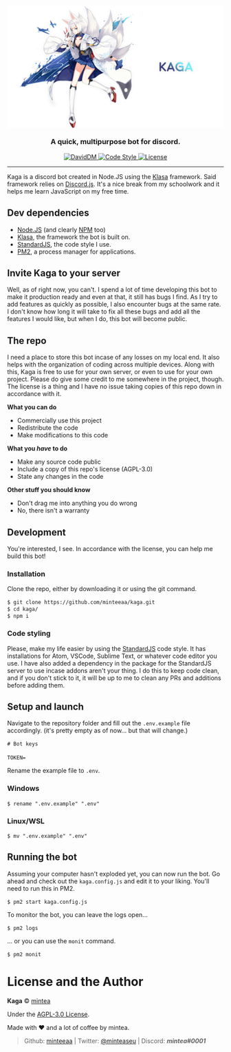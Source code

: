 <img src="img/kaga-gh.png" align="center"></img>
<h3 align="center">A quick, multipurpose bot for discord.</h3>
<p align="center">
    <a title="DavidDM" href="https://david-dm.org/minteeaa/kaga"><img src="https://img.shields.io/david/minteeaa/kaga.svg?style=flat-square" alt="DavidDM">
    <a title="Code Style" href="https://standardjs.com/"><img src="https://img.shields.io/badge/code_style-standard-blue.svg?style=flat-square" alt="Code Style">
    <a title="License" href="https://github.com/minteeaa/kaga/blob/master/LICENSE"><img src="https://img.shields.io/github/license/minteeaa/kaga.svg?style=flat-square" alt="License"></a>
</p>

---

Kaga is a discord bot created in Node.JS using the [Klasa](https://github.com/dirigeants/klasa) framework. Said framework relies on [Discord.js](https://discord.js.org/). It's a nice break from my schoolwork and it helps me learn JavaScript on my free time.

## Dev dependencies
* [Node.JS](https://nodejs.org/) (and clearly [NPM](https://www.npmjs.com) too)
* [Klasa](https://github.com/dirigeants/klasa), the framework the bot is built on.
* [StandardJS](https://standardjs.com/), the code style I use.
* [PM2](https://pm2.keymetrics.io/), a process manager for applications.

## Invite Kaga to your server
Well, as of right now, you can't. I spend a lot of time developing this bot to make it production ready and even at that, it still has bugs I find. As I try to add features as quickly as possible, I also encounter bugs at the same rate. I don't know how long it will take to fix all these bugs and add all the features I would like, but when I do, this bot will become public.

## The repo
I need a place to store this bot incase of any losses on my local end. It also helps with the organization of coding across multiple devices. Along with this, Kaga is free to use for your own server, or even to use for your own project. Please do give some credit to me somewhere in the project, though. The license is a thing and I have no issue taking copies of this repo down in accordance with it.

**What you can do**
* Commercially use this project
* Redistribute the code
* Make modifications to this code

**What you _have_ to do**
* Make any source code public
* Include a copy of this repo's license (AGPL-3.0)
* State any changes in the code

**Other stuff you should know**
* Don't drag me into anything you do wrong
* No, there isn't a warranty

## Development
You're interested, I see. In accordance with the license, you can help me build this bot!

### Installation
Clone the repo, either by downloading it or using the git command.
```
$ git clone https://github.com/minteeaa/kaga.git
$ cd kaga/
$ npm i
```

### Code styling
Please, make my life easier by using the [StandardJS](https://standardjs.com/) code style. It has installations for Atom, VSCode, Sublime Text, or whatever code editor you use. I have also added a dependency in the package for the StandardJS server to use incase addons aren't your thing. I do this to keep code clean, and if you don't stick to it, it will be up to me to clean any PRs and additions before adding them.

## Setup and launch
Navigate to the repository folder and fill out the `.env.example` file accordingly. (it's pretty empty as of now... but that will change.)
```
# Bot keys

TOKEN=
```
Rename the example file to `.env`.

### Windows
```
$ rename ".env.example" ".env"
```
### Linux/WSL
```
$ mv ".env.example" ".env"
```

## Running the bot
Assuming your computer hasn't exploded yet, you can now run the bot. Go ahead and check out the `kaga.config.js` and edit it to your liking. You'll need to run this in PM2.
```
$ pm2 start kaga.config.js
```
To monitor the bot, you can leave the logs open...
```
$ pm2 logs
```
... or you can use the `monit` command.
```
$ pm2 monit
```

# License and the Author
**Kaga** © [mintea](https://github.com/minteeaa)

Under the [AGPL-3.0 License](https://opensource.org/licenses/AGPL-3.0).

Made with ❤️ and a lot of coffee by mintea.

> Github: [minteeaa](https://github.com/minteeaa) | Twitter: [@minteaseu](https://twitter.com/minteaseu/) | Discord: ***mintea#0001***
